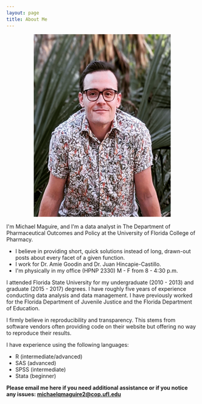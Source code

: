 ```yaml
---
layout: page
title: About Me
---
```


<p align="center">
  <img width="360" height="480" src="https://raw.githubusercontent.com/michaelqmaguire/michaelqmaguire.github.io/master/assets/img/maguire-2.png">
</p>

I'm Michael Maguire, and I'm a data analyst in The Department of Pharmaceutical Outcomes and Policy at the University of Florida College of Pharmacy.

- I believe in providing short, quick solutions instead of long, drawn-out posts about every facet of a given function.
- I work for Dr. Amie Goodin and Dr. Juan Hincapie-Castillo.
- I'm physically in my office (HPNP 2330) M - F from 8 - 4:30 p.m.

I attended Florida State University for my undergraduate (2010 - 2013) and graduate (2015 - 2017) degrees. I have roughly five years of experience conducting data analysis and data management. I have previously worked for the Florida Department of Juvenile Justice and the Florida Department of Education.

I firmly believe in reproducibility and transparency. This stems from software vendors often providing code on their website but offering no way to reproduce their results. 

I have experience using the following languages:

- R (intermediate/advanced)
- SAS (advanced)
- SPSS (intermediate)
- Stata (beginner)

**Please email me here if you need additional assistance or if you notice any issues: <michaelqmaguire2@cop.ufl.edu>**
